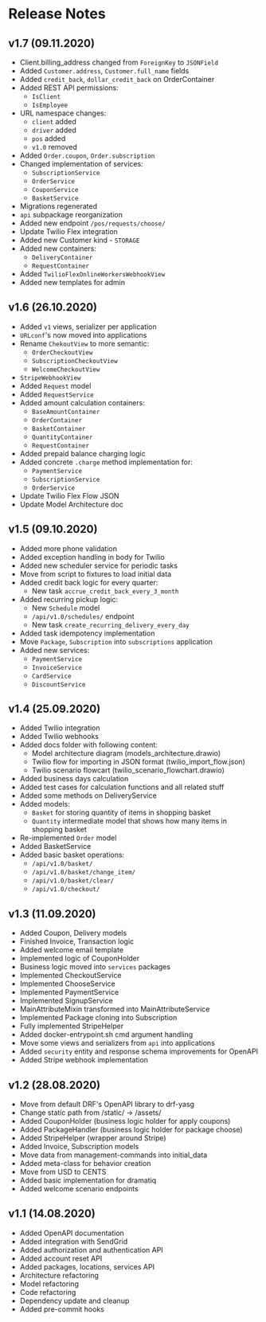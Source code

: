 # Release Notes

## v1.7 (09.11.2020)
* Client.billing_address changed from `ForeignKey` to `JSONField`
* Added `Customer.address`, `Customer.full_name` fields
* Added `credit_back`, `dollar_credit_back` on OrderContainer
* Added REST API permissions:
  - `IsClient`
  - `IsEmployee`
* URL namespace changes:
  - `client` added
  - `driver` added
  - `pos` added
  - `v1.0` removed
* Added `Order.coupon`, `Order.subscription`
* Changed implementation of services:
  - `SubscriptionService`
  - `OrderService`
  - `CouponService`
  - `BasketService`
* Migrations regenerated
* `api` subpackage reorganization
* Added new endpoint `/pos/requests/choose/`
* Update Twilio Flex integration
* Added new Customer kind - `STORAGE`
* Added new containers:
  - `DeliveryContainer`
  - `RequestContainer`
* Added `TwilioFlexOnlineWorkersWebhookView`
* Added new templates for admin


## v1.6 (26.10.2020)
* Added `v1` views, serializer per application
* `URLconf`'s now moved into applications
* Rename `ChekoutView` to more semantic:
  - `OrderCheckoutView`
  - `SubscriptionCheckoutView`
  - `WelcomeCheckoutView`
* `StripeWebhookView`
* Added `Request` model
* Added `RequestService`
* Added amount calculation containers:
  - `BaseAmountContainer`
  - `OrderContainer`
  - `BasketContainer`
  - `QuantityContainer`
  - `RequestContainer`
* Added prepaid balance charging logic
* Added concrete `.charge` method implementation for:
  - `PaymentService`
  - `SubscriptionService`
  - `OrderService`
* Update Twilio Flex Flow JSON
* Update Model Architecture doc


## v1.5 (09.10.2020)
* Added more phone validation
* Added exception handling in body for Twilio
* Added new scheduler service for periodic tasks
* Move from script to fixtures to load initial data
* Added credit back logic for every quarter:
  - New task `accrue_credit_back_every_3_month`
* Added recurring pickup logic:
  - New `Schedule` model
  - `/api/v1.0/schedules/` endpoint
  - New task `create_recurring_delivery_every_day`
* Added task idempotency implementation
* Move `Package`, `Subscription` into `subscriptions` application
* Added new services:
  - `PaymentService`
  - `InvoiceService`
  - `CardService`
  - `DiscountService`


## v1.4 (25.09.2020)
* Added Twilio integration
* Added Twilio webhooks
* Added docs folder with following content:
  - Model architecture diagram (models_architecture.drawio)
  - Twilio flow for importing in JSON format (twilio_import_flow.json)
  - Twilio scenario flowcart (twilio_scenario_flowchart.drawio)
* Added business days calculation
* Added test cases for calculation functions and all related stuff
* Added some methods on DeliveryService
* Added models:
  - `Basket` for storing quantity of items in shopping basket
  - `Quantity` intermediate model that shows how many items in shopping basket
* Re-implemented `Order` model
* Added BasketService
* Added basic basket operations:
  - `/api/v1.0/basket/`
  - `/api/v1.0/basket/change_item/`
  - `/api/v1.0/basket/clear/`
  - `/api/v1.0/checkout/`
  

## v1.3 (11.09.2020)
* Added Coupon, Delivery models
* Finished Invoice, Transaction logic
* Added welcome email template
* Implemented logic of CouponHolder
* Business logic moved into `services` packages
* Implemented CheckoutService
* Implemented ChooseService
* Implemented PaymentService
* Implemented SignupService
* MainAttributeMixin transformed into MainAttributeService
* Implemented Package cloning into Subscription
* Fully implemented StripeHelper
* Added docker-entrypoint.sh cmd argument handling
* Move some views and serializers from `api` into applications
* Added `security` entity and response schema improvements for OpenAPI
* Added Stripe webhook implementation


## v1.2 (28.08.2020)
* Move from default DRF's OpenAPI library to drf-yasg
* Change static path from /static/ -> /assets/
* Added CouponHolder (business logic holder for apply coupons)
* Added PackageHandler (business logic holder for package choose)
* Added StripeHelper (wrapper around Stripe)
* Added Invoice, Subscription models
* Move data from management-commands into initial_data
* Added meta-class for behavior creation
* Move from USD to CENTS
* Added basic implementation for dramatiq
* Added welcome scenario endpoints 


## v1.1 (14.08.2020)
* Added OpenAPI documentation
* Added integration with SendGrid
* Added authorization and authentication API
* Added account reset API
* Added packages, locations, services API
* Architecture refactoring
* Model refactoring
* Code refactoring
* Dependency update and cleanup
* Added pre-commit hooks